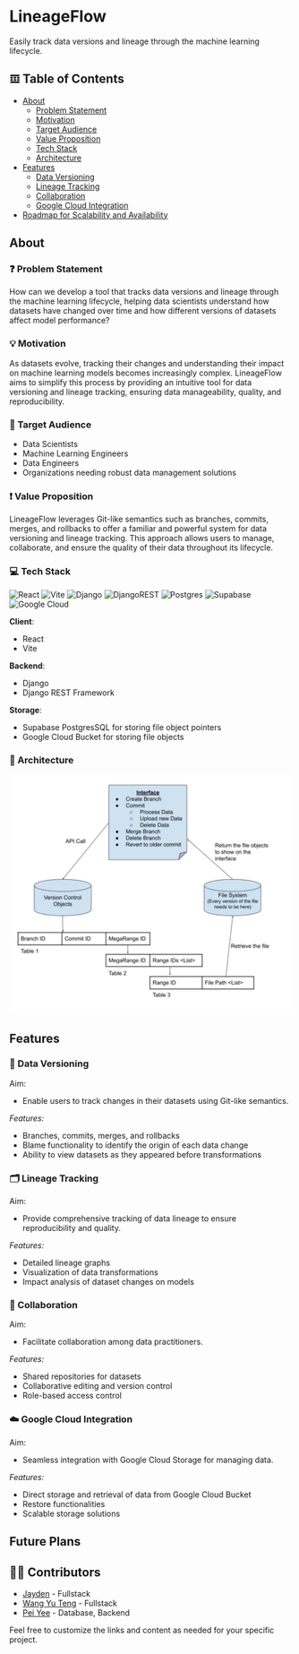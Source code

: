 # LineageFlow
Easily track data versions and lineage through the machine learning lifecycle.

## 𝌞 Table of Contents
- [About](#about)
    - [Problem Statement](#problem-statement)
    - [Motivation](#motivation)
    - [Target Audience](#target-audience)
    - [Value Proposition](#value-proposition)
    - [Tech Stack](#tech-stack)
    - [Architecture](#architecture)
- [Features](#features)
    - [Data Versioning](#data-versioning)
    - [Lineage Tracking](#lineage-tracking)
    - [Collaboration](#collaboration)
    - [Google Cloud Integration](#google-cloud-integration)
- [Roadmap for Scalability and Availability](#roadmap-for-scalability-and-availability)

## About
### <a name="problem-statement"></a>❓ Problem Statement
How can we develop a tool that tracks data versions and lineage through the machine learning lifecycle, helping data scientists understand how datasets have changed over time and how different versions of datasets affect model performance?

### <a name="motivation"></a>💡 Motivation
As datasets evolve, tracking their changes and understanding their impact on machine learning models becomes increasingly complex. LineageFlow aims to simplify this process by providing an intuitive tool for data versioning and lineage tracking, ensuring data manageability, quality, and reproducibility.

### <a name="target-audience"></a>🧑 Target Audience
- Data Scientists
- Machine Learning Engineers
- Data Engineers
- Organizations needing robust data management solutions

### <a name="value-proposition"></a>❗ Value Proposition
LineageFlow leverages Git-like semantics such as branches, commits, merges, and rollbacks to offer a familiar and powerful system for data versioning and lineage tracking. This approach allows users to manage, collaborate, and ensure the quality of their data throughout its lifecycle.

### <a name="tech-stack"></a>💻 Tech Stack
![React](https://img.shields.io/badge/React-%23061DAFB.svg?style=for-the-badge&logo=React&logoColor=white)
![Vite](https://img.shields.io/badge/vite-%23646CFF.svg?style=for-the-badge&logo=vite&logoColor=white)
![Django](https://img.shields.io/badge/Django-%23092E20.svg?style=for-the-badge&logo=Django&logoColor=white)
![DjangoREST](https://img.shields.io/badge/DJANGO-REST-ff1709?style=for-the-badge&logo=django&logoColor=white&color=ff1709&labelColor=gray)
![Postgres](https://img.shields.io/badge/Postgres-%23316192.svg?style=for-the-badge&logo=PostgreSQL&logoColor=white)
![Supabase](https://img.shields.io/badge/Supabase-3ECF8E?style=for-the-badge&logo=supabase&logoColor=white)
![Google Cloud](https://img.shields.io/badge/GoogleCloud-%234285F4.svg?style=for-the-badge&logo=google-cloud&logoColor=white)

**Client**:
- React
- Vite

**Backend**:
- Django
- Django REST Framework

**Storage**:
- Supabase PostgresSQL for storing file object pointers
- Google Cloud Bucket for storing file objects

### <a name="architecture"></a>🔨 Architecture
![Architecture Diagram](https://github.com/WangYuTengg/LineageFlow/blob/main/architecture-diagram.jpg)

## Features
### <a name="data-versioning"></a>📂 Data Versioning
Aim:
- Enable users to track changes in their datasets using Git-like semantics.

*Features:*
- Branches, commits, merges, and rollbacks
- Blame functionality to identify the origin of each data change
- Ability to view datasets as they appeared before transformations

### <a name="lineage-tracking"></a>🗂 Lineage Tracking
Aim:
- Provide comprehensive tracking of data lineage to ensure reproducibility and quality.

*Features:*
- Detailed lineage graphs
- Visualization of data transformations
- Impact analysis of dataset changes on models

### <a name="collaboration"></a>🤝 Collaboration
Aim:
- Facilitate collaboration among data practitioners.

*Features:*
- Shared repositories for datasets
- Collaborative editing and version control
- Role-based access control

### <a name="google-cloud-integration"></a>☁️ Google Cloud Integration
Aim:
- Seamless integration with Google Cloud Storage for managing data.

*Features:*
- Direct storage and retrieval of data from Google Cloud Bucket
- Restore functionalities
- Scalable storage solutions

## Future Plans


## ✍🏻 Contributors
* [Jayden](https://github.com/MomPansy) - Fullstack
* [Wang Yu Teng](https://github.com/WangYuTengg) - Fullstack 
* [Pei Yee](https://github.com/heypeiyee) - Database, Backend

Feel free to customize the links and content as needed for your specific project.
